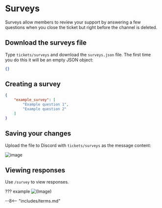 # Surveys

Surveys allow members to review your support by answering a few questions when you close the ticket but right before the channel is deleted.

## Download the surveys file

Type `tickets/surveys` and download the `surveys.json` file. The first time you do this it will be an empty JSON object:

```json
{}
```

## Creating a survey

```json
{
	"example_survey": [
		"Example question 1",
		"Example question 2"
	]
}
```

## Saving your changes

Upload the file to Discord with `tickets/surveys` as the message content:

![image](https://user-images.githubusercontent.com/86845749/162047498-8c18ba27-a61a-49c8-b5ca-7bd3255f6ba5.png)



## Viewing responses

Use `/survey` to view responses.

??? example
	![(Image)](https://i.imgur.com/qqE4o5x.png)

<!-- do not delete -->
--8<-- "includes/terms.md"
<!-- /do not delete -->
